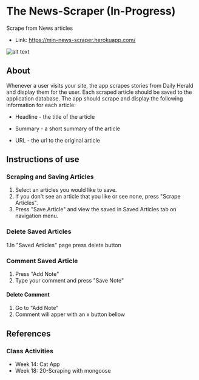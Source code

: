 # The News-Scraper (**In-Progress**)
Scrape from News articles
* Link: https://min-news-scraper.herokuapp.com/ 

![alt text](https://github.com/minj12/news-scraper/blob/master/public/assets/image/homePage.JPG)

## About
Whenever a user visits your site, the app scrapes stories from Daily Herald and display them for the user. Each scraped article should be saved to the application database. The app should scrape and display the following information for each article:

   * Headline - the title of the article

   * Summary - a short summary of the article

   * URL - the url to the original article

## Instructions of use
   ### Scraping and Saving Articles 
   1. Select an articles you would like to save.
   2. If you don't see an article that you like or see none, press "Scrape Articles".
   3. Press "Save Article" and view the saved in Saved Articles tab on navigation menu.
   ### Delete Saved Articles
   1.In "Saved Articles" page press delete button
   ### Comment Saved Article
   1. Press "Add Note"
   2. Type your comment and press "Save Note"
   #### Delete Comment
   1. Go to "Add Note"
   2. Comment will apper with an x button bellow

## References
   ### Class Activities
   * Week 14: Cat App
   * Week 18: 20-Scraping with mongoose
   
